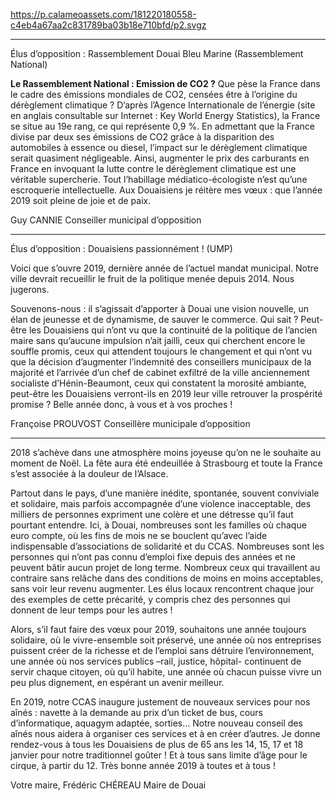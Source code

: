 https://p.calameoassets.com/181220180558-c4eb4a67aa2c831789ba03b18e710bfd/p2.svgz

---

Élus d’opposition : Rassemblement Douai Bleu Marine (Rassemblement National)

**Le Rassemblement National : Emission de CO2 ?**
Que pèse la France dans le cadre des émissions mondiales de CO2, censées être à l’origine du dérèglement climatique ? D’après l’Agence Internationale de l’énergie (site en anglais consultable sur Internet : Key World Energy Statistics), la France se situe au 19e rang, ce qui représente 0,9 %.
En admettant que la France divise par deux ses émissions de CO2 grâce à la disparition des automobiles à essence ou diesel, l’impact sur le dérèglement climatique serait quasiment négligeable. Ainsi, augmenter le prix des carburants en France en invoquant la lutte contre le dérèglement climatique est une véritable supercherie. Tout l’habillage médiatico-écologiste n’est qu’une escroquerie intellectuelle.
Aux Douaisiens je réitère mes vœux : que l’année 2019 soit pleine de joie et de paix.

Guy CANNIE
Conseiller municipal d’opposition

---

Élus d’opposition : Douaisiens passionnément ! (UMP)

Voici que s’ouvre 2019, dernière année de l’actuel mandat municipal. Notre ville devrait recueillir le fruit de la politique menée depuis 2014. Nous jugerons.

Souvenons-nous : il s’agissait d’apporter à Douai une vision nouvelle, un élan de jeunesse et de dynamisme, de sauver le commerce. Qui sait ? Peut-être les Douaisiens qui n’ont vu que la continuité de la politique de l’ancien maire sans qu’aucune impulsion n’ait jailli, ceux qui cherchent encore le souffle promis, ceux qui attendent toujours le changement et qui n’ont vu que la décision d’augmenter l’indemnité des conseillers municipaux de la majorité et l’arrivée d’un chef de cabinet exfiltré de la ville anciennement socialiste d’Hénin-Beaumont, ceux qui constatent la morosité ambiante, peut-être les Douaisiens verront-ils en 2019 leur ville retrouver la prospérité promise ?  Belle année donc, à vous et à vos proches !

Françoise PROUVOST
Conseillère municipale d’opposition

---

2018 s’achève dans une atmosphère moins joyeuse qu’on ne le souhaite au moment de Noël. La fête aura été endeuillée à Strasbourg et toute la France s’est associée à la douleur de l’Alsace.

Partout dans le pays, d’une manière inédite, spontanée, souvent conviviale et solidaire, mais parfois accompagnée d’une violence inacceptable, des milliers de personnes expriment une colère et une détresse qu’il faut pourtant entendre. Ici, à Douai, nombreuses sont les familles où chaque euro compte, où les fins de mois ne se bouclent qu’avec l’aide indispensable d’associations de solidarité et du CCAS. Nombreuses sont les personnes qui n’ont pas connu d’emploi fixe depuis des années et ne peuvent bâtir aucun projet de long terme. Nombreux ceux qui travaillent au contraire sans relâche dans des conditions de moins en moins acceptables, sans voir leur revenu augmenter. Les élus locaux rencontrent chaque jour des exemples de cette précarité, y compris chez des personnes qui donnent de leur temps pour les autres !

Alors, s’il faut faire des vœux pour 2019, souhaitons une année toujours solidaire, où le vivre-ensemble soit préservé, une année où nos entreprises puissent créer de la richesse et de l’emploi sans détruire l’environnement, une année où nos services publics –rail, justice, hôpital- continuent de servir chaque citoyen, où qu’il habite, une année où chacun puisse vivre un peu plus dignement, en espérant un avenir meilleur.

En 2019, notre CCAS inaugure justement de nouveaux services pour nos aînés : navette à la demande au prix d’un ticket de bus, cours d’informatique, aquagym adaptée, sorties… Notre nouveau conseil des aînés nous aidera à organiser ces services et à en créer d’autres. Je donne rendez-vous à tous les Douaisiens de plus de 65 ans les 14, 15, 17 et 18 janvier pour notre traditionnel goûter ! Et à tous sans limite d’âge pour le cirque, à partir du 12. Très bonne année 2019 à toutes et à tous !

Votre maire,
Frédéric CHÉREAU
Maire de Douai
